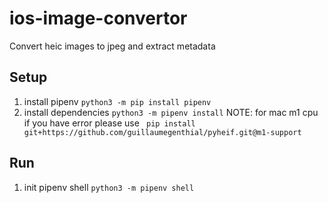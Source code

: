 # ios-image-convertor
Convert heic images to jpeg and extract metadata

## Setup

1. install pipenv `python3 -m pip install pipenv`
2. install dependencies `python3 -m pipenv install`
NOTE: for mac m1 cpu if you have error please use ` pip install git+https://github.com/guillaumegenthial/pyheif.git@m1-support`

## Run

1. init pipenv shell `python3 -m pipenv shell`
